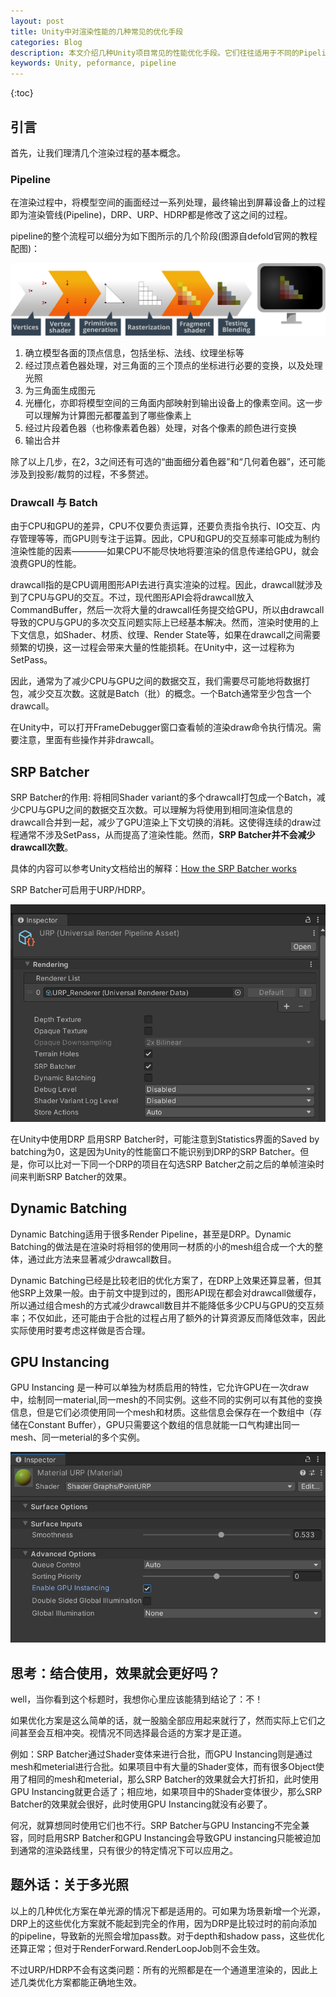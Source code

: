 ```yaml
---
layout: post
title: Unity中对渲染性能的几种常见的优化手段
categories: Blog
description: 本文介绍几种Unity项目常见的性能优化手段。它们往往适用于不同的Pipeline。
keywords: Unity, peformance, pipeline
---
```


{:toc}

## 引言

首先，让我们理清几个渲染过程的基本概念。

### Pipeline

在渲染过程中，将模型空间的画面经过一系列处理，最终输出到屏幕设备上的过程即为渲染管线(Pipeline)，DRP、URP、HDRP都是修改了这之间的过程。

pipeline的整个流程可以细分为如下图所示的几个阶段(图源自defold官网的教程配图)：

![渲染管线](/images/blog/UnityRenderPerformance/UnityRenderPerformance-Pipeline.png)

1. 确立模型各面的顶点信息，包括坐标、法线、纹理坐标等
2. 经过顶点着色器处理，对三角面的三个顶点的坐标进行必要的变换，以及处理光照
3. 为三角面生成图元
4. 光栅化，亦即将模型空间的三角面内部映射到输出设备上的像素空间。这一步可以理解为计算图元都覆盖到了哪些像素上
5. 经过片段着色器（也称像素着色器）处理，对各个像素的颜色进行变换
6. 输出合并

除了以上几步，在2，3之间还有可选的“曲面细分着色器”和“几何着色器”，还可能涉及到投影/裁剪的过程，不多赘述。

### Drawcall 与 Batch

由于CPU和GPU的差异，CPU不仅要负责运算，还要负责指令执行、IO交互、内存管理等等，而GPU则专注于运算。因此，CPU和GPU的交互频率可能成为制约渲染性能的因素————如果CPU不能尽快地将要渲染的信息传递给GPU，就会浪费GPU的性能。

drawcall指的是CPU调用图形API去进行真实渲染的过程。因此，drawcall就涉及到了CPU与GPU的交互。不过，现代图形API会将drawcall放入CommandBuffer，然后一次将大量的drawcall任务提交给GPU，所以由drawcall导致的CPU与GPU的多次交互问题实际上已经基本解决。然而，渲染时使用的上下文信息，如Shader、材质、纹理、Render State等，如果在drawcall之间需要频繁的切换，这一过程会带来大量的性能损耗。在Unity中，这一过程称为SetPass。

因此，通常为了减少CPU与GPU之间的数据交互，我们需要尽可能地将数据打包，减少交互次数。这就是Batch（批）的概念。一个Batch通常至少包含一个drawcall。

在Unity中，可以打开FrameDebugger窗口查看帧的渲染draw命令执行情况。需要注意，里面有些操作并非drawcall。

## SRP Batcher

SRP Batcher的作用: 将相同Shader variant的多个drawcall打包成一个Batch，减少CPU与GPU之间的数据交互次数。可以理解为将使用到相同渲染信息的drawcall合并到一起，减少了GPU渲染上下文切换的消耗。这使得连续的draw过程通常不涉及SetPass，从而提高了渲染性能。然而，**SRP Batcher并不会减少drawcall次数**。

具体的内容可以参考Unity文档给出的解释：[How the SRP Batcher works](https://docs.unity3d.com/Manual/SRPBatcher.html#:~:text=GraphicsSettings.useScriptableRenderPipelineBatching%20%3D%20true%3B-,How%20the%20SRP%20Batcher%20works,-The%20traditional%20way)

SRP Batcher可启用于URP/HDRP。

![SRP Batcher](/images/blog/UnityRenderPerformance/UnityRenderPerformance-SRPBatcher.png)

在Unity中使用DRP 启用SRP Batcher时，可能注意到Statistics界面的Saved by batching为0，这是因为Unity的性能窗口不能识别到DRP的SRP Batcher。但是，你可以比对一下同一个DRP的项目在勾选SRP Batcher之前之后的单帧渲染时间来判断SRP Batcher的效果。

## Dynamic Batching

Dynamic Batching适用于很多Render Pipeline，甚至是DRP。Dynamic Batching的做法是在渲染时将相邻的使用同一材质的小的mesh组合成一个大的整体，通过此方法来显著减少drawcall数目。

Dynamic Batching已经是比较老旧的优化方案了，在DRP上效果还算显著，但其他SRP上效果一般。由于前文中提到过的，图形API现在都会对drawcall做缓存，所以通过组合mesh的方式减少drawcall数目并不能降低多少CPU与GPU的交互频率；不仅如此，还可能由于合批的过程占用了额外的计算资源反而降低效率，因此实际使用时要考虑这样做是否合理。

## GPU Instancing

GPU Instancing 是一种可以单独为材质启用的特性，它允许GPU在一次draw中，绘制同一material,同一mesh的不同实例。这些不同的实例可以有其他的变换信息，但是它们必须使用同一个mesh和材质。这些信息会保存在一个数组中（存储在Constant Buffer），GPU只需要这个数组的信息就能一口气构建出同一mesh、同一meterial的多个实例。

![GPU Instancing](/images/blog/UnityRenderPerformance/UnityRenderPerformance-GPU_Instancing.png)

## 思考：结合使用，效果就会更好吗？

well，当你看到这个标题时，我想你心里应该能猜到结论了：不！

如果优化方案是这么简单的话，就一股脑全部应用起来就行了，然而实际上它们之间甚至会互相冲突。视情况不同选择最合适的方案才是正道。

例如：SRP Batcher通过Shader变体来进行合批，而GPU Instancing则是通过mesh和meterial进行合批。如果项目中有大量的Shader变体，而有很多Object使用了相同的mesh和meterial，那么SRP Batcher的效果就会大打折扣，此时使用GPU Instancing就更合适了；相应地，如果项目中的Shader变体很少，那么SRP Batcher的效果就会很好，此时使用GPU Instancing就没有必要了。

何况，就算想同时使用它们也不行。SRP Batcher与GPU Instancing不完全兼容，同时启用SRP Batcher和GPU Instancing会导致GPU instancing只能被迫加到通常的渲染路线里，只有很少的特定情况下可以应用之。

## 题外话：关于多光照

以上的几种优化方案在单光源的情况下都是适用的。可如果为场景新增一个光源，DRP上的这些优化方案就不能起到完全的作用，因为DRP是比较过时的前向添加的pipeline，导致新的光照会增加pass数。对于depth和shadow pass，这些优化还算正常；但对于RenderForward.RenderLoopJob则不会生效。

不过URP/HDRP不会有这类问题：所有的光照都是在一个通道里渲染的，因此上述几类优化方案都能正确地生效。
